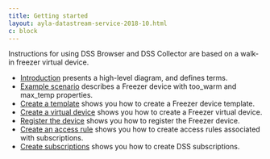 ```yaml
---
title: Getting started
layout: ayla-datastream-service-2018-10.html
c: block
---
```


Instructions for using DSS Browser and DSS Collector are based on a walk-in freezer virtual device.

* [Introduction](introduction) presents a high-level diagram, and defines terms.
* [Example scenario](example-scenario) describes a Freezer device with too_warm and max_temp properties.
* [Create a template](create-a-template) shows you how to create a Freezer device template.
* [Create a virtual device](create-a-virtual-device) shows you how to create a Freezer virtual device.
* [Register the device](register-the-device) shows you how to register the Freezer device.
* [Create an access rule](create-an-access-rule) shows you how to create access rules associated with subscriptions.
* [Create subscriptions](create-subscriptions) shows you how to create DSS subscriptions.
